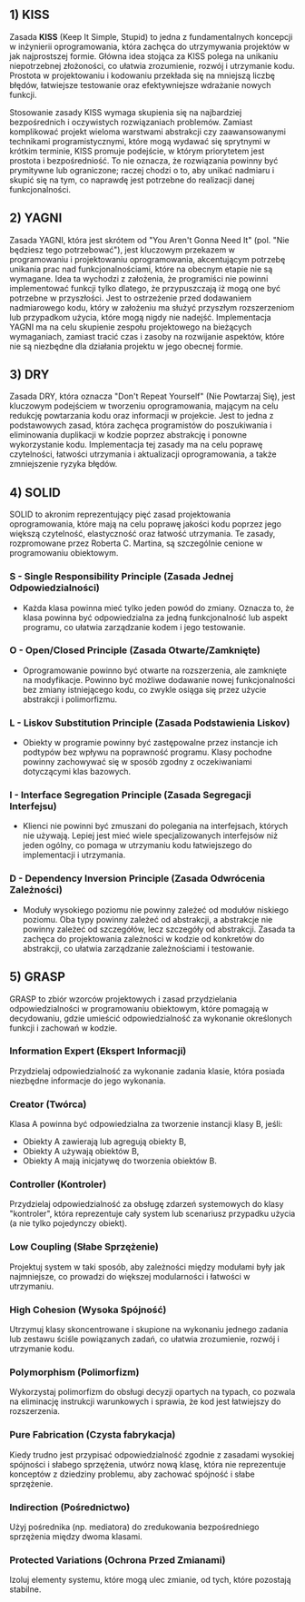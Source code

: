 ## 1) KISS

Zasada **KISS** (Keep It Simple, Stupid) to jedna z fundamentalnych koncepcji w inżynierii oprogramowania, która zachęca
do
utrzymywania projektów w jak najprostszej formie. Główna idea stojąca za KISS polega na unikaniu niepotrzebnej
złożoności, co ułatwia zrozumienie, rozwój i utrzymanie kodu. Prostota w projektowaniu i kodowaniu przekłada się na
mniejszą liczbę błędów, łatwiejsze testowanie oraz efektywniejsze wdrażanie nowych funkcji.

Stosowanie zasady KISS wymaga skupienia się na najbardziej bezpośrednich i oczywistych rozwiązaniach problemów. Zamiast
komplikować projekt wieloma warstwami abstrakcji czy zaawansowanymi technikami programistycznymi, które mogą wydawać się
sprytnymi w krótkim terminie, KISS promuje podejście, w którym priorytetem jest prostota i bezpośredniość. To nie
oznacza, że rozwiązania powinny być prymitywne lub ograniczone; raczej chodzi o to, aby unikać nadmiaru i skupić się na
tym, co naprawdę jest potrzebne do realizacji danej funkcjonalności.

## 2) YAGNI

Zasada YAGNI, która jest skrótem od "You Aren't Gonna Need It" (pol. "Nie będziesz tego potrzebować"), jest kluczowym
przekazem w programowaniu i projektowaniu oprogramowania, akcentującym potrzebę unikania prac nad funkcjonalnościami,
które na obecnym etapie nie są wymagane. Idea ta wychodzi z założenia, że programiści nie powinni implementować funkcji
tylko dlatego, że przypuszczają iż mogą one być potrzebne w przyszłości. Jest to ostrzeżenie przed dodawaniem
nadmiarowego kodu, który w założeniu ma służyć przyszłym rozszerzeniom lub przypadkom użycia, które mogą nigdy nie
nadejść. Implementacja YAGNI ma na celu skupienie zespołu projektowego na bieżących wymaganiach, zamiast tracić czas i
zasoby na rozwijanie aspektów, które nie są niezbędne dla działania projektu w jego obecnej formie.

## 3) DRY

Zasada DRY, która oznacza "Don't Repeat Yourself" (Nie Powtarzaj Się), jest kluczowym podejściem w tworzeniu
oprogramowania, mającym na celu redukcję powtarzania kodu oraz informacji w projekcie. Jest to jedna z podstawowych
zasad, która zachęca programistów do poszukiwania i eliminowania duplikacji w kodzie poprzez abstrakcję i ponowne
wykorzystanie kodu. Implementacja tej zasady ma na celu poprawę czytelności, łatwości utrzymania i aktualizacji
oprogramowania, a także zmniejszenie ryzyka błędów.

## 4) SOLID

SOLID to akronim reprezentujący pięć zasad projektowania oprogramowania, które mają na celu poprawę jakości kodu poprzez
jego większą czytelność, elastyczność oraz łatwość utrzymania. Te zasady, rozpromowane przez Roberta C. Martina, są
szczególnie cenione w programowaniu obiektowym.

### S - Single Responsibility Principle (Zasada Jednej Odpowiedzialności)

- Każda klasa powinna mieć tylko jeden powód do zmiany. Oznacza to, że klasa powinna być odpowiedzialna za jedną
  funkcjonalność lub aspekt programu, co ułatwia zarządzanie kodem i jego testowanie.

### O - Open/Closed Principle (Zasada Otwarte/Zamknięte)

- Oprogramowanie powinno być otwarte na rozszerzenia, ale zamknięte na modyfikacje. Powinno być możliwe dodawanie nowej
  funkcjonalności bez zmiany istniejącego kodu, co zwykle osiąga się przez użycie abstrakcji i polimorfizmu.

### L - Liskov Substitution Principle (Zasada Podstawienia Liskov)

- Obiekty w programie powinny być zastępowalne przez instancje ich podtypów bez wpływu na poprawność programu. Klasy
  pochodne powinny zachowywać się w sposób zgodny z oczekiwaniami dotyczącymi klas bazowych.

### I - Interface Segregation Principle (Zasada Segregacji Interfejsu)

- Klienci nie powinni być zmuszani do polegania na interfejsach, których nie używają. Lepiej jest mieć wiele
  specjalizowanych interfejsów niż jeden ogólny, co pomaga w utrzymaniu kodu łatwiejszego do implementacji i utrzymania.

### D - Dependency Inversion Principle (Zasada Odwrócenia Zależności)

- Moduły wysokiego poziomu nie powinny zależeć od modułów niskiego poziomu. Oba typy powinny zależeć od abstrakcji, a
  abstrakcje nie powinny zależeć od szczegółów, lecz szczegóły od abstrakcji. Zasada ta zachęca do projektowania
  zależności w kodzie od konkretów do abstrakcji, co ułatwia zarządzanie zależnościami i testowanie.

## 5) GRASP

GRASP to zbiór wzorców projektowych i zasad przydzielania odpowiedzialności w programowaniu obiektowym, które pomagają w
decydowaniu, gdzie umieścić odpowiedzialność za wykonanie określonych funkcji i zachowań w kodzie.

### Information Expert (Ekspert Informacji)

Przydzielaj odpowiedzialność za wykonanie zadania klasie, która posiada niezbędne informacje do jego wykonania.

### Creator (Twórca)

Klasa A powinna być odpowiedzialna za tworzenie instancji klasy B, jeśli:

- Obiekty A zawierają lub agregują obiekty B,
- Obiekty A używają obiektów B,
- Obiekty A mają inicjatywę do tworzenia obiektów B.

### Controller (Kontroler)

Przydzielaj odpowiedzialność za obsługę zdarzeń systemowych do klasy "kontroler", która reprezentuje cały system lub
scenariusz przypadku użycia (a nie tylko pojedynczy obiekt).

### Low Coupling (Słabe Sprzężenie)

Projektuj system w taki sposób, aby zależności między modułami były jak najmniejsze, co prowadzi do większej
modularności i łatwości w utrzymaniu.

### High Cohesion (Wysoka Spójność)

Utrzymuj klasy skoncentrowane i skupione na wykonaniu jednego zadania lub zestawu ściśle powiązanych zadań, co ułatwia
zrozumienie, rozwój i utrzymanie kodu.

### Polymorphism (Polimorfizm)

Wykorzystaj polimorfizm do obsługi decyzji opartych na typach, co pozwala na eliminację instrukcji warunkowych i
sprawia, że kod jest łatwiejszy do rozszerzenia.

### Pure Fabrication (Czysta fabrykacja)

Kiedy trudno jest przypisać odpowiedzialność zgodnie z zasadami wysokiej spójności i słabego sprzężenia, utwórz nową
klasę, która nie reprezentuje konceptów z dziedziny problemu, aby zachować spójność i słabe sprzężenie.

### Indirection (Pośrednictwo)

Użyj pośrednika (np. mediatora) do zredukowania bezpośredniego sprzężenia między dwoma klasami.

### Protected Variations (Ochrona Przed Zmianami)

Izoluj elementy systemu, które mogą ulec zmianie, od tych, które pozostają stabilne.